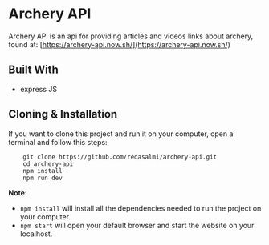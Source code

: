 # Archery API

Archery APi is an api for providing articles and videos links about archery, found at: [https://archery-api.now.sh/](https://archery-api.now.sh/)

## Built With

- express JS

## Cloning & Installation

If you want to clone this project and run it on your computer, open a terminal and follow this steps:

```
	git clone https://github.com/redasalmi/archery-api.git
	cd archery-api
	npm install
	npm run dev
```

**Note:**

- `npm install` will install all the dependencies needed to run the project on your computer.
- `npm start` will open your default browser and start the website on your localhost.
